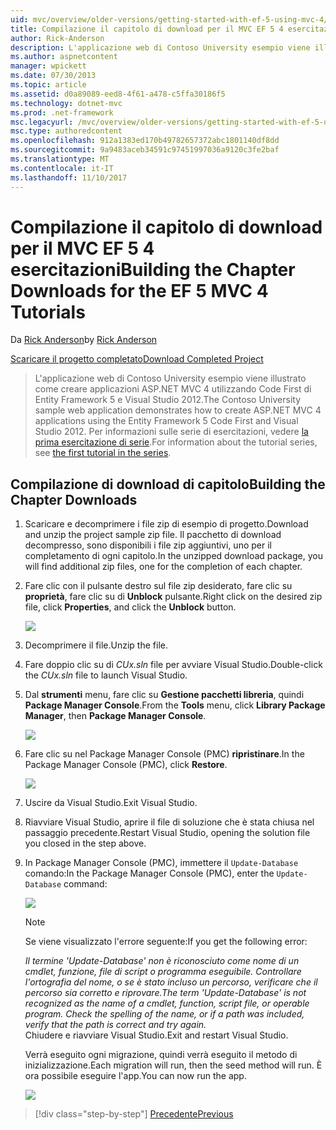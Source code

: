 ```yaml
---
uid: mvc/overview/older-versions/getting-started-with-ef-5-using-mvc-4/building-the-ef5-mvc4-chapter-downloads
title: Compilazione il capitolo di download per il MVC EF 5 4 esercitazioni | Documenti Microsoft
author: Rick-Anderson
description: L'applicazione web di Contoso University esempio viene illustrato come creare applicazioni ASP.NET MVC 4 con Code First di Entity Framework 5 e Visual Studio...
ms.author: aspnetcontent
manager: wpickett
ms.date: 07/30/2013
ms.topic: article
ms.assetid: d0a89089-eed8-4f61-a478-c5ffa30186f5
ms.technology: dotnet-mvc
ms.prod: .net-framework
msc.legacyurl: /mvc/overview/older-versions/getting-started-with-ef-5-using-mvc-4/building-the-ef5-mvc4-chapter-downloads
msc.type: authoredcontent
ms.openlocfilehash: 912a1383ed170b49782657372abc1801140df8dd
ms.sourcegitcommit: 9a9483aceb34591c97451997036a9120c3fe2baf
ms.translationtype: MT
ms.contentlocale: it-IT
ms.lasthandoff: 11/10/2017
---
```

<a name="building-the-chapter-downloads-for-the-ef-5-mvc-4-tutorials"></a><span data-ttu-id="49393-103">Compilazione il capitolo di download per il MVC EF 5 4 esercitazioni</span><span class="sxs-lookup"><span data-stu-id="49393-103">Building the Chapter Downloads for the EF 5 MVC 4 Tutorials</span></span>
====================
<span data-ttu-id="49393-104">Da [Rick Anderson](https://github.com/Rick-Anderson)</span><span class="sxs-lookup"><span data-stu-id="49393-104">by [Rick Anderson](https://github.com/Rick-Anderson)</span></span>

[<span data-ttu-id="49393-105">Scaricare il progetto completato</span><span class="sxs-lookup"><span data-stu-id="49393-105">Download Completed Project</span></span>](http://code.msdn.microsoft.com/Getting-Started-with-dd0e2ed8)

> <span data-ttu-id="49393-106">L'applicazione web di Contoso University esempio viene illustrato come creare applicazioni ASP.NET MVC 4 utilizzando Code First di Entity Framework 5 e Visual Studio 2012.</span><span class="sxs-lookup"><span data-stu-id="49393-106">The Contoso University sample web application demonstrates how to create ASP.NET MVC 4 applications using the Entity Framework 5 Code First and Visual Studio 2012.</span></span> <span data-ttu-id="49393-107">Per informazioni sulle serie di esercitazioni, vedere [la prima esercitazione di serie](creating-an-entity-framework-data-model-for-an-asp-net-mvc-application.md).</span><span class="sxs-lookup"><span data-stu-id="49393-107">For information about the tutorial series, see [the first tutorial in the series](creating-an-entity-framework-data-model-for-an-asp-net-mvc-application.md).</span></span>


## <a name="building-the-chapter-downloads"></a><span data-ttu-id="49393-108">Compilazione di download di capitolo</span><span class="sxs-lookup"><span data-stu-id="49393-108">Building the Chapter Downloads</span></span>

1. <span data-ttu-id="49393-109">Scaricare e decomprimere i file zip di esempio di progetto.</span><span class="sxs-lookup"><span data-stu-id="49393-109">Download and unzip the  project sample zip file.</span></span> <span data-ttu-id="49393-110">Il pacchetto di download decompresso, sono disponibili i file zip aggiuntivi, uno per il completamento di ogni capitolo.</span><span class="sxs-lookup"><span data-stu-id="49393-110">In the unzipped download package, you will find additional zip files, one for the completion of each chapter.</span></span>
2. <span data-ttu-id="49393-111">Fare clic con il pulsante destro sul file zip desiderato, fare clic su **proprietà**, fare clic su di **Unblock** pulsante.</span><span class="sxs-lookup"><span data-stu-id="49393-111">Right click on the desired zip file, click **Properties**, and click the **Unblock** button.</span></span>  
  
    ![](building-the-ef5-mvc4-chapter-downloads/_static/image1.png)
3. <span data-ttu-id="49393-112">Decomprimere il file.</span><span class="sxs-lookup"><span data-stu-id="49393-112">Unzip the file.</span></span>
4. <span data-ttu-id="49393-113">Fare doppio clic su di *CUx.sln* file per avviare Visual Studio.</span><span class="sxs-lookup"><span data-stu-id="49393-113">Double-click the *CUx.sln* file to launch Visual Studio.</span></span>
5. <span data-ttu-id="49393-114">Dal **strumenti** menu, fare clic su **Gestione pacchetti libreria**, quindi **Package Manager Console**.</span><span class="sxs-lookup"><span data-stu-id="49393-114">From the **Tools** menu, click **Library Package Manager**, then **Package Manager Console**.</span></span>  
  
    ![](building-the-ef5-mvc4-chapter-downloads/_static/image2.png)
6. <span data-ttu-id="49393-115">Fare clic su nel Package Manager Console (PMC) **ripristinare**.</span><span class="sxs-lookup"><span data-stu-id="49393-115">In the Package Manager Console (PMC), click **Restore**.</span></span>  
  
    ![](building-the-ef5-mvc4-chapter-downloads/_static/image3.png)
7. <span data-ttu-id="49393-116">Uscire da Visual Studio.</span><span class="sxs-lookup"><span data-stu-id="49393-116">Exit Visual Studio.</span></span>
8. <span data-ttu-id="49393-117">Riavviare Visual Studio, aprire il file di soluzione che è stata chiusa nel passaggio precedente.</span><span class="sxs-lookup"><span data-stu-id="49393-117">Restart Visual Studio, opening the solution file you closed in the step above.</span></span>
9. <span data-ttu-id="49393-118">In Package Manager Console (PMC), immettere il `Update-Database` comando:</span><span class="sxs-lookup"><span data-stu-id="49393-118">In the Package Manager Console (PMC), enter the `Update-Database` command:</span></span>  
  
    ![](building-the-ef5-mvc4-chapter-downloads/_static/image4.png)  

    > [!NOTE]
    > <span data-ttu-id="49393-119">Se viene visualizzato l'errore seguente:</span><span class="sxs-lookup"><span data-stu-id="49393-119">If you get the following error:</span></span>  
    >   
    >  <span data-ttu-id="49393-120">*Il termine 'Update-Database' non è riconosciuto come nome di un cmdlet, funzione, file di script o programma eseguibile. Controllare l'ortografia del nome, o se è stato incluso un percorso, verificare che il percorso sia corretto e riprovare.*</span><span class="sxs-lookup"><span data-stu-id="49393-120">*The term 'Update-Database' is not recognized as the name of a cmdlet, function, script file, or operable program. Check the spelling of the name, or if a path was included, verify that the path is correct and try again.*</span></span>  
    > <span data-ttu-id="49393-121">Chiudere e riavviare Visual Studio.</span><span class="sxs-lookup"><span data-stu-id="49393-121">Exit and restart Visual Studio.</span></span>

    <span data-ttu-id="49393-122">Verrà eseguito ogni migrazione, quindi verrà eseguito il metodo di inizializzazione.</span><span class="sxs-lookup"><span data-stu-id="49393-122">Each migration will run, then the seed method will run.</span></span> <span data-ttu-id="49393-123">È ora possibile eseguire l'app.</span><span class="sxs-lookup"><span data-stu-id="49393-123">You can now run the app.</span></span>

    ![](building-the-ef5-mvc4-chapter-downloads/_static/image5.png)

>[!div class="step-by-step"]
[<span data-ttu-id="49393-124">Precedente</span><span class="sxs-lookup"><span data-stu-id="49393-124">Previous</span></span>](advanced-entity-framework-scenarios-for-an-mvc-web-application.md)
